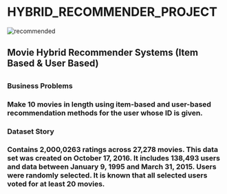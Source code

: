 # HYBRID_RECOMMENDER_PROJECT

![recommended](https://github.com/Merttcoskun/HYBRID_RECOMMENDER_PROJECT/assets/111244707/5eadd04d-7e33-49d7-9d74-f3d0303519df)



<h2> Movie Hybrid Recommender Systems (Item Based & User Based) <h2>

<h3> Business Problems <h3>

Make 10 movies in length using item-based and user-based recommendation methods for the user whose ID is given.

<h3> Dataset Story <h3>

Contains 2,000,0263 ratings across 27,278 movies. This data set was created on October 17, 2016. It includes 138,493 users and data between January 9, 1995 and March 31, 2015. Users were randomly selected. It is known that all selected users voted for at least 20 movies.
